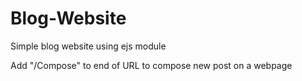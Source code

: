 # Blog-Website
Simple blog website using ejs module


Add "/Compose" to end of URL to compose new post on a webpage

